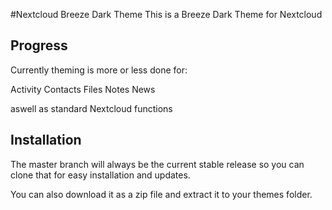 #Nextcloud Breeze Dark Theme
This is a Breeze Dark Theme for Nextcloud

## Progress
Currently theming is more or less done for: 

Activity
Contacts
Files
Notes
News

aswell as standard Nextcloud functions

## Installation
The master branch will always be the current stable release so you can clone that for easy installation and updates.

You can also download it as a zip file and extract it to your themes folder.